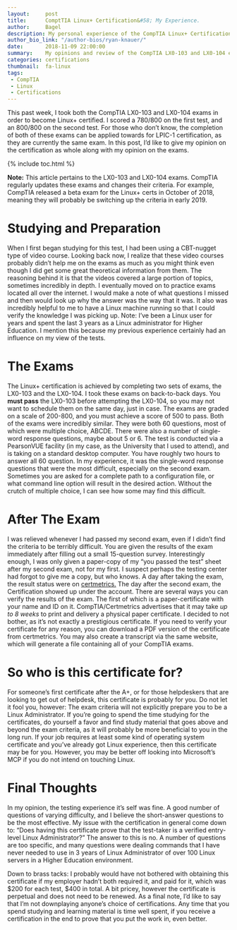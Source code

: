 ```yaml
---
layout:     post
title:      ComptTIA Linux+ Certification&#58; My Experience.
author:     Bagel
description: My personal experience of the CompTIA Linux+ Certification exam.
author_bio_link: "/author-bios/ryan-knauer/"
date:       2018-11-09 22:00:00
summary:    My opinions and review of the CompTIA LX0-103 and LX0-104 exams for the Linux+ Certification.
categories: certifications
thumbnail:  fa-linux
tags:
 - CompTIA
 - Linux
 - Certifications
---
```


This past week, I took both the CompTIA LX0-103 and LX0-104 exams in order to become Linux+ certified. I scored a 780/800 on the first test, and an 800/800 on the second test. For those who don’t know, the completion of both of these exams can be applied towards for LPIC-1 certification, as they are currently the same exam. In this post, I’d like to give my opinion on the certification as whole along with my opinion on the exams.

{% include toc.html %}

**Note:** This article pertains to the LX0-103 and LX0-104 exams. CompTIA regularly updates these exams and changes their criteria. For example, CompTIA released a beta exam for the Linux+ certs in October of 2018, meaning they will probably be switching up the criteria in early 2019.

# Studying and Preparation
When I first began studying for this test, I had been using a CBT-nugget type of video course. Looking back now, I realize that these video courses probably didn’t help me on the exams as much as you might think even though I did get some great theoretical information from them. The reasoning behind it is that the videos covered a large portion of topics, sometimes incredibly in depth.
I eventually moved on to practice exams located all over the internet. I would make a note of what questions I missed and then would look up why the answer was the way that it was. It also was incredibly helpful to me to have a Linux machine running so that I could verify the knowledge I was picking up.
Note: I’ve been a Linux user for years and spent the last 3 years as a Linux administrator for Higher Education. I mention this because my previous experience certainly had an influence on my view of the tests.

# The Exams
The Linux+ certification is achieved by completing two sets of exams, the LX0-103 and the LX0-104. I took these exams on back-to-back days. You __must pass__ the LX0-103 before attempting the LX0-104, so you may not want to schedule them on the same day, just in case. The exams are graded on a scale of 200-800, and you must achieve a score of 500 to pass.
Both of the exams were incredibly similar. They were both 60 questions, most of which were multiple choice, ABCDE. There were also a number of single-word response questions, maybe about 5 or 6. The test is conducted via a PearsonVUE facility (in my case, as the University that I used to attend), and is taking on a standard desktop computer. You have roughly two hours to answer all 60 question. In my experience, it was the single-word response questions that were the most difficult, especially on the second exam. Sometimes you are asked for a complete path to a configuration file, or what command line option will result in the desired action. Without the crutch of multiple choice, I can see how some may find this difficult.
# After The Exam
I was relieved whenever I had passed my second exam, even if I didn’t find the criteria to be terribly difficult. You are given the results of the exam immediately after filling out a small 15-question survey. 
Interestingly enough, I was only given a paper-copy of my “you passed the test” sheet after my second exam, not for my first. I suspect perhaps the testing center had forgot to give me a copy, but who knows. A day after taking the exam, the result status were on [certmetrics.]( https://www.certmetrics.com/comptia/login.aspx) The day after the second exam, the Certification showed up under the account.
There are several ways you can verify the results of the exam. The first of which is a paper-certificate with your name and ID on it. CompTIA/Certmetrics advertises that it may take _up to 8 weeks_ to print and delivery a physical paper certificate. I decided to not bother, as it’s not exactly a prestigious certificate.
If you need to verify your certificate for any reason, you can download a PDF version of the certificate from certmetrics. You may also create a transcript via the same website, which will generate a file containing all of your CompTIA exams.

# So who is this certificate for?
For someone’s first certificate after the A+, or for those helpdeskers that are looking to get out of helpdesk, this certificate is probably for you. Do not let it fool you, however: The exam criteria will not explicitly prepare you to be a Linux Administrator. If you’re going to spend the time studying for the certificates, do yourself a favor and find study material that goes above and beyond the exam criteria, as it will probably be more beneficial to you in the long run.
If your job requires at least some kind of operating system certificate and you’ve already got Linux experience, then this certificate may be for you. However, you may be better off looking into Microsoft’s MCP if you do not intend on touching Linux.

# Final Thoughts
In my opinion, the testing experience it’s self was fine. A good number of questions of varying difficulty, and I believe the short-answer questions to be the most effective.
My issue with the certification in general come down to: “Does having this certificate prove that the test-taker is a verified entry-level Linux Administrator?” The answer to this is no. A number of questions are too specific, and many questions were dealing commands that I have never needed to use in 3 years of Linux Administrator of over 100 Linux servers in a Higher Education environment.

Down to brass tacks: I probably would have not bothered with obtaining this certificate if my employer hadn’t both required it, and paid for it, which was $200 for each test, $400 in total. A bit pricey, however the certificate is perpetual and does not need to be renewed.
As a final note, I’d like to say that I’m not downplaying anyone’s choice of certifications. Any time that you spend studying and learning material is time well spent, if you receive a certification in the end to prove that you put the work in, even better.
